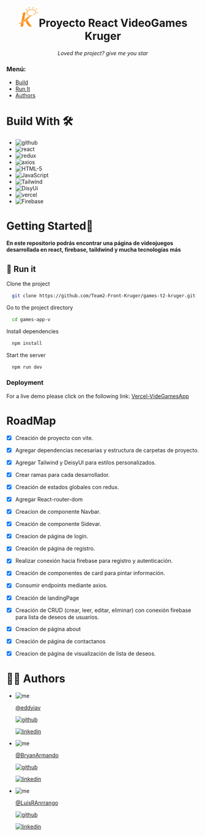 <h1 align="center"><img src="https://github.com/BryanArmando/bibliotecaLibros/blob/master/public/kruger.png?raw=true" width=54px alt="krug"/>Proyecto React VideoGames Kruger
</h1>
<div align="center">




<i>Loved the project? give me you star</i>


</div>

### Menú:
  - [Build](#build-with-🛠 )
  - [Run It](#🚀-run-it)
  - [Authors](#👨‍💻-authors)
      


# Build With 🛠 

- ![github](https://img.shields.io/badge/GitHub-000000?style=for-the-badge&logo=GITHUB&logoColor=white)
- ![react](https://img.shields.io/badge/React-20232A?style=for-the-badge&logo=react&logoColor=61DAFB)
- ![redux](https://img.shields.io/badge/Redux-593D88?style=for-the-badge&logo=redux&logoColor=white)
- ![axios](https://img.shields.io/badge/Axios-20232A?style=for-the-badge&logo=axios&logoColor=61DAFB)
- ![HTML-5](https://img.shields.io/badge/HTML5-E34F25?style=for-the-badge&logo=html5&logoColor=white)
- ![JavaScript](https://img.shields.io/badge/JavaScript-F7DF1E?style=for-the-badge&logo=javascript&logoColor=black)
- ![Tailwind](https://img.shields.io/badge/TAILWIND-00AAE4?style=for-the-badge&logo=tailwind&logoColor=white)
- ![DisyUi](https://img.shields.io/badge/DeisyUI-123456?style=for-the-badge&logo=palette&logoColor=white)
- ![vercel](https://img.shields.io/badge/Vercel-000000?style=for-the-badge&logo=Vercel&logoColor=white)
- ![Firebase](https://img.shields.io/badge/FIREBASE-yellow?style=for-the-badge&logo=firebase&logoColor=white)

# Getting Started🔌

**En este repositorio podrás encontrar una página de videojuegos desarrollada en react, firebase, taildwind y mucha tecnologías más**

## 🚀 Run it

Clone the project

```bash
  git clone https://github.com/Team2-Front-Kruger/games-t2-kruger.git
```

Go to the project directory

```bash
  cd games-app-v
```

Install dependencies

```bash
  npm install
```

Start the server

```bash
  npm run dev
```

### Deployment

For a live demo please click on the following link:
[Vercel-VideGamesApp](https://krugames.vercel.app/)

# RoadMap

- [x] Creación de proyecto con vite.
- [x] Agregar dependencias necesarias y estructura de carpetas de proyecto.
- [x] Agregar Tailwind y DeisyUI para estilos personalizados.
- [x] Crear ramas para cada desarrollador. 
- [x] Creación de estados globales con redux.
- [x] Agregar React-router-dom
- [x] Creacion de componente Navbar.
- [x] Creación de componente Sidevar.
- [x] Creacion de página de login.
- [x] Creación de página de registro.
- [x] Realizar conexión hacia firebase para registro y autenticación.
- [x] Creación de componentes de card para pintar información.
- [x] Consumir endpoints mediante axios.
- [x] Creación de landingPage
- [x] Creación de CRUD (crear, leer, editar, eliminar) con conexión firebase para lista de deseos de usuarios.
- [x] Creacion de página about
- [x] Creación de página de contactanos
- [x] Creacion de página de visualización de lista de deseos.




# 👨‍💻 Authors

- <img src="https://avatars.githubusercontent.com/u/9219956?v=4" alt="me" width=100px />

  [@eddyjav](https://github.com/eddyjav/)

  [![github](https://img.shields.io/badge/Github-171515?style=for-the-badge&logo=github&logoColor=white)](https://github.com/eddyjav)

  [![linkedin](https://img.shields.io/badge/linkedin-0A66C2?style=for-the-badge&logo=linkedin&logoColor=white)](https://www.linkedin.com/in/javier-yanez-st/)


- <img src="https://avatars.githubusercontent.com/u/66704761?v=4" alt="me" width=100px />

  [@BryanArmando](https://github.com/BryanArmando/)

  [![github](https://img.shields.io/badge/Github-171515?style=for-the-badge&logo=github&logoColor=white)](https://github.com/BryanArmando)

  [![linkedin](https://img.shields.io/badge/linkedin-0A66C2?style=for-the-badge&logo=linkedin&logoColor=white)](https://www.linkedin.com/in/bryan-quisaguano/)


- <img src="https://avatars.githubusercontent.com/u/35409654?v=4" alt="me" width=100px />

  [@LuisRAnrrango](https://github.com/LuisRAnrrango)

  [![github](https://img.shields.io/badge/Github-171515?style=for-the-badge&logo=github&logoColor=white)](https://github.com/LuisRAnrrango)

  [![linkedin](https://img.shields.io/badge/linkedin-0A66C2?style=for-the-badge&logo=linkedin&logoColor=white)](https://www.linkedin.com/in/luis-anrrango-a8a25a133)
